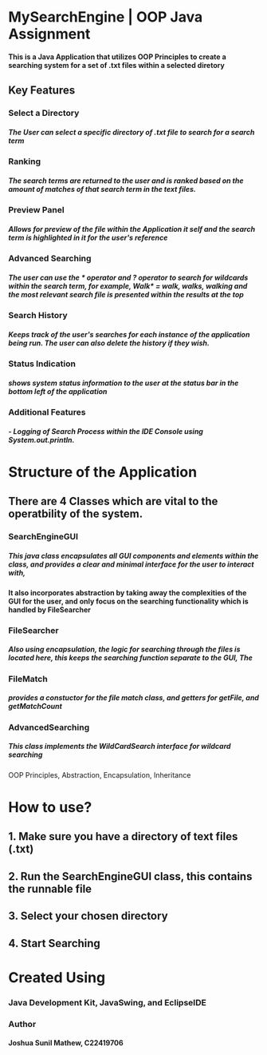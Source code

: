 # MySearchEngine | OOP Java Assignment
#### This is a Java Application that utilizes OOP Principles to create a searching system for a set of .txt files within a selected diretory

## Key Features

### Select a Directory
##### The User can select a specific directory of .txt file to search for a search term

### Ranking
##### The search terms are returned to the user and is ranked based on the amount of matches of that search term in the text files.

### Preview Panel
##### Allows for preview of the file within the Application it self and the search term is highlighted in it for the user's reference

### Advanced Searching
##### The user can use the * operator and ? operator to search for wildcards within the search term, for example, Walk* = walk, walks, walking and the most relevant search file is presented within the results at the top

### Search History 
##### Keeps track of the user's searches for each instance of the application being run. The user can also delete the history if they wish.

### Status Indication
##### shows system status information to the user at the status bar in the bottom left of the application

### Additional Features

##### - Logging of Search Process within the IDE Console using System.out.println.


# Structure of the Application
## There are 4 Classes which are vital to the operatbility of the system.

### SearchEngineGUI
##### This java class encapsulates all GUI components and elements within the class, and provides a clear and minimal interface for the user to interact with, 
#### It also incorporates abstraction by taking away the complexities of the GUI for the user, and only focus on the searching functionality which is handled by FileSearcher

### FileSearcher
##### Also using encapsulation, the logic for searching through the files is located here, this keeps the searching function separate to the GUI, The 

### FileMatch 
##### provides a constuctor for the file match class, and getters for getFile, and getMatchCount

### AdvancedSearching
##### This class implements the WildCardSearch interface for wildcard searching

OOP Principles, Abstraction, Encapsulation, Inheritance

# How to use? 
 ## 1. Make sure you have a directory of text files (.txt)
 ## 2. Run the SearchEngineGUI class, this contains the runnable file
 ## 3. Select your chosen directory
 ## 4. Start Searching


 # Created Using 
 ### Java Development Kit, JavaSwing, and EclipseIDE


### Author 
#### Joshua Sunil Mathew, C22419706
 



